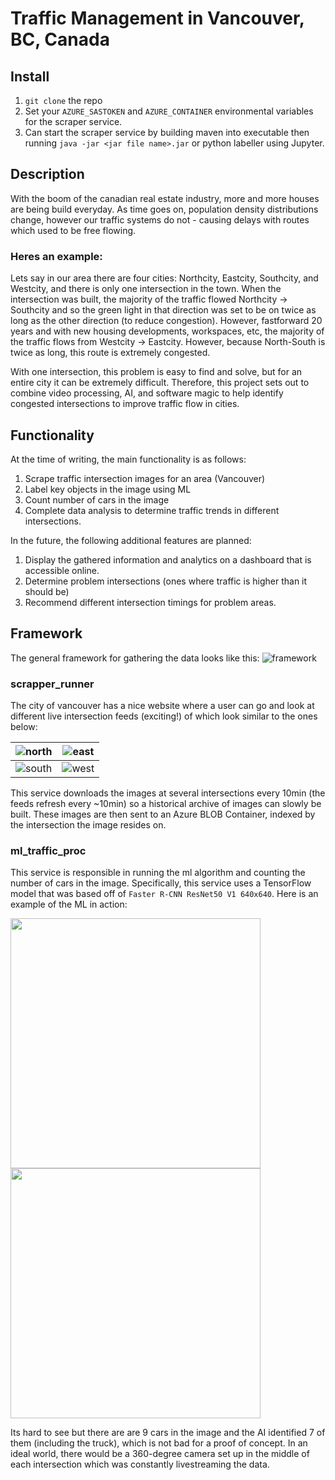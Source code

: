 # Traffic Management in Vancouver, BC, Canada <WIP>

## Install
1. `git clone` the repo
2. Set your `AZURE_SASTOKEN` and `AZURE_CONTAINER` environmental variables for the scraper service.
3. Can start the scraper service by building maven into executable then running `java -jar <jar file name>.jar` or python labeller using Jupyter.
  
## Description
With the boom of the canadian real estate industry, more and more houses are being build everyday. As time goes on, population density distributions change, however our traffic systems do not - causing delays with routes which used to be free flowing.
  
###  Heres an example:
  Lets say in our area there are four cities: Northcity, Eastcity, Southcity, and Westcity, and there is only one intersection in the town. When the intersection was built, the majority of the traffic flowed Northcity -> Southcity and so the green light in that direction was set to be on twice as long as the other direction (to reduce congestion). However, fastforward 20 years and with new housing developments, workspaces, etc, the majority of the traffic flows from Westcity -> Eastcity. However, because North-South is twice as long, this route is extremely congested.
  
  With one intersection, this problem is easy to find and solve, but for an entire city it can be extremely difficult. Therefore, this project sets out to combine video processing, AI, and software magic to help identify congested intersections to improve traffic flow in cities.
  
## Functionality
At the time of writing, the main functionality is as follows:
1. Scrape traffic intersection images for an area (Vancouver)
2. Label key objects in the image using ML
3. Count number of cars in the image
4. Complete data analysis to determine traffic trends in different intersections.
  
In the future, the following additional features are planned:
1. Display the gathered information and analytics on a dashboard that is accessible online.
2. Determine problem intersections (ones where traffic is higher than it should be)
3. Recommend different intersection timings for problem areas.

 ## Framework
The general framework for gathering the data looks like this:
![framework](https://i.imgur.com/2cepn2Z.png)
  
### scrapper_runner
The city of vancouver has a nice website where a user can go and look at different live intersection feeds (exciting!) of which look similar to the ones below:
  
![north](https://trafficcams.vancouver.ca/cameraimages/GranvilleNorth_Dunsmuir.jpg) | ![east](https://trafficcams.vancouver.ca/cameraimages/DunsmuirEast_Granville.jpg) |
--- | --- |
![south](https://trafficcams.vancouver.ca/cameraimages/GranvilleSouth_Dunsmuir.jpg) | ![west](https://trafficcams.vancouver.ca/cameraimages/DunsmuirWest_Granville.jpg)
  
This service downloads the images at several intersections every 10min (the feeds refresh every ~10min) so a historical archive of images can slowly be built. These images are then sent to an Azure BLOB Container, indexed by the intersection the image resides on.
  
  
### ml_traffic_proc
This service is responsible in running the ml algorithm and counting the number of cars in the image. Specifically, this service uses a TensorFlow model that was based off of `Faster R-CNN ResNet50 V1 640x640`. Here is an example of the ML in action:
  
<img src="https://i.imgur.com/4PKGpd9.jpg" width="400"><img src="https://i.imgur.com/X11sXHE.png" width="400">
  
Its hard to see but there are are 9 cars in the image and the AI identified 7 of them (including the truck), which is not bad for a proof of concept. In an ideal world, there would be a 360-degree camera set up in the middle of each intersection which was constantly livestreaming the data.
